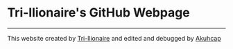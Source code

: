 # Tri-llionaire's GitHub Webpage
<hr>
This website created by <a href="https://github.com/tri-llionaire">Tri-llionaire</a> and edited and debugged by <a href="https://github.com/akuhcap">Akuhcap</a>
